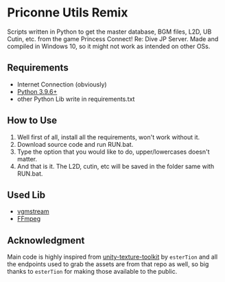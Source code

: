 # Priconne Utils Remix

Scripts written in Python to get the master database, BGM files, L2D, UB Cutin, etc. from the game Princess Connect! Re: Dive JP Server. Made and compiled in Windows 10, so it might not work as intended on other OSs.


## Requirements

- Internet Connection (obviously)
- [Python 3.9.6+](https://www.python.org/downloads/)
- other Python Lib write in requirements.txt

## How to Use

1. Well first of all, install all the requirements, won't work without it.
2. Download source code and run RUN.bat.
3. Type the option that you would like to do, upper/lowercases doesn't matter.
4. And that is it. The L2D, cutin, etc will be saved in the folder same with RUN.bat.

## Used Lib

- [vgmstream](https://github.com/vgmstream/vgmstream)
- [FFmpeg](https://github.com/BtbN/FFmpeg-Builds)

## Acknowledgment

Main code is highly inspired from [unity-texture-toolkit](https://github.com/esterTion/unity-texture-toolkit) by `esterTion` and all the endpoints used to grab the assets are from that repo as well, so big thanks to `esterTion` for making those available to the public.
